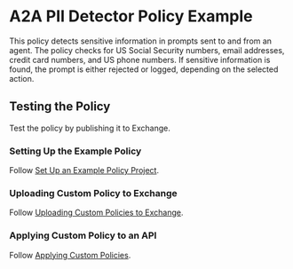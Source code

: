# A2A PII Detector Policy Example

This policy detects sensitive information in prompts sent to and from an agent. The policy checks for US Social Security numbers, email addresses, credit card numbers, and US phone numbers. If sensitive information is found, the prompt is either rejected or logged, depending on the selected action.

## Testing the Policy

Test the policy by publishing it to Exchange.

### Setting Up the Example Policy

Follow [Set Up an Example Policy Project](https://docs.mulesoft.com/pdk/latest/policies-pdk-policy-templates#set-up-an-example-policy-project).

### Uploading Custom Policy to Exchange

Follow [Uploading Custom Policies to Exchange](https://docs.mulesoft.com/pdk/latest/policies-pdk-publish-policies).

### Applying Custom Policy to an API

Follow [Applying Custom Policies](https://docs.mulesoft.com/pdk/latest/policies-pdk-apply-policies).
